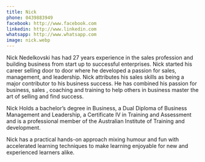 ```yaml
---
title: Nick 
phone: 0439883949
facebook: http://www.facebook.com
linkedin: http://www.linkedin.com
whatsapp: http://www.whatsapp.com
image: nick.webp
---
```


Nick Nedelkovski has had 27 years experience in the sales profession and building business from start up to successful enterprises. Nick started his career selling door to door where he developed a passion for sales, management, and leadership. Nick attributes his sales skills as being a major contributor to his business success. He has combined his passion for business, sales , coaching and training to help others in business master the art of selling and find success. 

Nick Holds a bachelor’s degree in Business, a Dual Diploma of Business Management and Leadership, a Certificate IV in Training and Assessment and is a professional member of the Australian Institute of Training and development.

Nick has a practical hands-on approach mixing humour and fun with accelerated learning techniques to make learning enjoyable for new and experienced learners alike.
